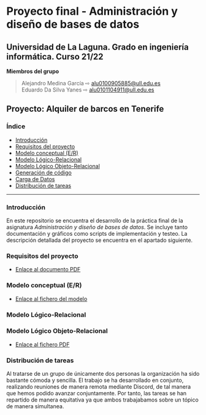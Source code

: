 # Proyecto final - Administración y diseño de bases de datos
## Universidad de La Laguna. Grado en ingeniería informática. Curso 21/22

**Miembros del grupo**
> Alejandro Medina García ⇨ alu0100905885@ull.edu.es  
> Eduardo Da Silva Yanes ⇨ alu0101104911@ull.edu.es

## Proyecto: Alquiler de barcos en Tenerife

### Índice
- [Introducción](#intro)
- [Requisitos del proyecto](#requisitos)
- [Modelo conceptual (E/R)](#modeloER)
- [Modelo Lógico-Relacional](#modeloLogico)
- [Modelo Lógico Objeto-Relacional](#modeloObjetoRelacional)
- [Generación de código]()
- [Carga de Datos]()
- [Distribución de tareas](#tareas)

---

### Introducción <a name="intro"/>
En este repositorio se encuentra el desarrollo de la práctica final de la asignatura *Administración y diseño de bases de datos*. Se incluye tanto documentación y gráficos como scripts de implementación y testeo. La descripción detallada del proyecto se encuentra en el apartado siguiente.

### Requisitos del proyecto <a name="requisitos"/>
- [Enlace al documento PDF](./Requisitos/Requisitos_AlquilerBarcos.pdf)

### Modelo conceptual (E/R) <a name="modeloER"/>
- [Enlace al fichero del modelo](./Modelo_ER/ModeloE_R.jpg)

### Modelo Lógico-Relacional <a name="modeloLogico"/>

### Modelo Lógico Objeto-Relacional <a name="modeloObjetoRelacional"/>
- [Enlace al fichero PDF](https://github.com/AleMedinaGarc/ProyectoFinalADBD/blob/main/LogicoObjRelacional/Modelo%20L%C3%B3gico%20Objeto-Relacional.pdf)

### Distribución de tareas <a name="tareas"/>
Al tratarse de un grupo de únicamente dos personas la organización ha sido bastante cómoda y sencilla. El trabajo se ha desarrollado en conjunto, realizando reuniones de manera remota mediante Discord, de tal manera que hemos podido avanzar conjuntamente. Por tanto, las tareas se han repartido de manera equitativa ya que ambos trabajabamos sobre un tópico de manera simultanea.
